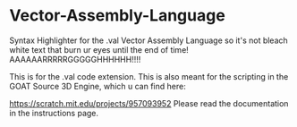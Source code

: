 # Vector-Assembly-Language
Syntax Highlighter for the .val Vector Assembly Language so it's not bleach white text 
that burn ur eyes until the end of time! AAAAAARRRRRGGGGGHHHHHH!!!!

This is for the .val code extension.
This is also meant for the scripting in the
GOAT Source 3D Engine, which u can find here:

https://scratch.mit.edu/projects/957093952
Please read the documentation in the instructions page.
